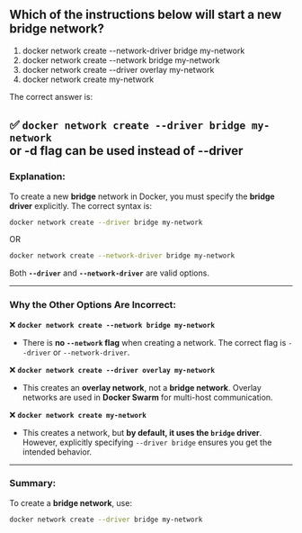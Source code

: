 ## Which of the instructions below will start a new bridge network? 
1. docker network create --network-driver bridge my-network 
2. docker network create --network bridge my-network 
3. docker network create --driver overlay my-network 
4. docker network create my-network

The correct answer is:  

✅ **`docker network create --driver bridge my-network`**  
or -d flag can be used instead of --driver
---

### Explanation:  
To create a new **bridge** network in Docker, you must specify the **bridge driver** explicitly. The correct syntax is:  

```sh
docker network create --driver bridge my-network
```
OR  
```sh
docker network create --network-driver bridge my-network
```
Both **`--driver`** and **`--network-driver`** are valid options.

---

### Why the Other Options Are Incorrect:  

❌ **`docker network create --network bridge my-network`**  
- There is **no `--network` flag** when creating a network. The correct flag is `--driver` or `--network-driver`.

❌ **`docker network create --driver overlay my-network`**  
- This creates an **overlay network**, not a **bridge network**. Overlay networks are used in **Docker Swarm** for multi-host communication.

❌ **`docker network create my-network`**  
- This creates a network, but **by default, it uses the `bridge` driver**. However, explicitly specifying `--driver bridge` ensures you get the intended behavior.

---

### Summary:  
To create a **bridge network**, use:  
```sh
docker network create --driver bridge my-network
```
